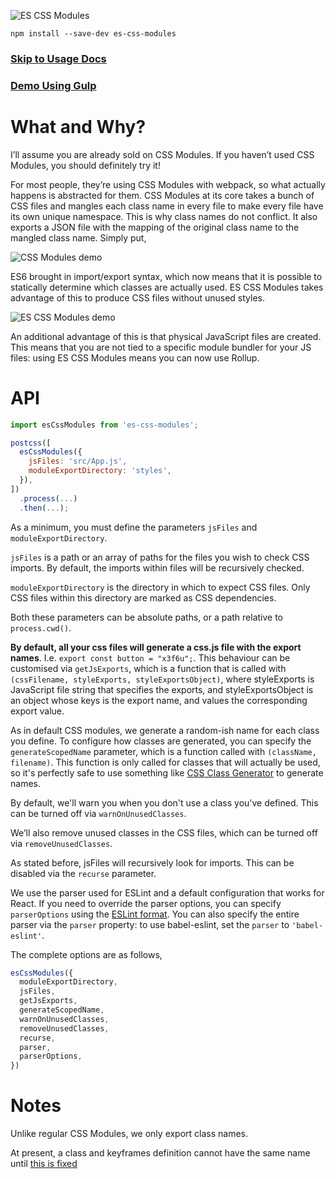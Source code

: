 ![ES CSS Modules](https://raw.githubusercontent.com/jacobp100/es-css-modules/master/assets/logo-full.png)

```
npm install --save-dev es-css-modules
```

### [Skip to Usage Docs](#user-content-api)

### [Demo Using Gulp](https://github.com/jacobp100/es-css-modules-demo)

# What and Why?

I’ll assume you are already sold on CSS Modules. If you haven’t used CSS Modules, you should definitely try it!

For most people, they’re using CSS Modules with webpack, so what actually happens is abstracted for them. CSS Modules at its core takes a bunch of CSS files and mangles each class name in every file to make every file have its own unique namespace. This is why class names do not conflict. It also exports a JSON file with the mapping of the original class name to the mangled class name. Simply put,

![CSS Modules demo](https://raw.githubusercontent.com/jacobp100/es-css-modules/master/assets/css-modules.png)

ES6 brought in import/export syntax, which now means that it is possible to statically determine which classes are actually used. ES CSS Modules takes advantage of this to produce CSS files without unused styles.

![ES CSS Modules demo](https://raw.githubusercontent.com/jacobp100/es-css-modules/master/assets/es-css-modules.png)

An additional advantage of this is that physical JavaScript files are created. This means that you are not tied to a specific module bundler for your JS files: using ES CSS Modules means you can now use Rollup.

# API

```js
import esCssModules from 'es-css-modules';

postcss([
  esCssModules({
    jsFiles: 'src/App.js',
    moduleExportDirectory: 'styles',
  }),
])
  .process(...)
  .then(...);
```

As a minimum, you must define the parameters `jsFiles` and `moduleExportDirectory`.

`jsFiles` is a path or an array of paths for the files you wish to check CSS imports. By default, the imports within files will be recursively checked.

`moduleExportDirectory` is the directory in which to expect CSS files. Only CSS files within this directory are marked as CSS dependencies.

Both these parameters can be absolute paths, or a path relative to `process.cwd()`.

**By default, all your css files will generate a css.js file with the export names**. I.e. `export const button = "x3f6u";`. This behaviour can be customised via `getJsExports`, which is a function that is called with `(cssFilename, styleExports, styleExportsObject)`, where styleExports is JavaScript file string that specifies the exports, and styleExportsObject is an object whose keys is the export name, and values the corresponding export value.

As in default CSS modules, we generate a random-ish name for each class you define. To configure how classes are generated, you can specify the `generateScopedName` parameter, which is a function called with `(className, filename)`. This function is only called for classes that will actually be used, so it's perfectly safe to use something like [CSS Class Generator](https://github.com/jacobp100/css-class-generator) to generate names.

By default, we'll warn you when you don't use a class you've defined. This can be turned off via `warnOnUnusedClasses`.

We’ll also remove unused classes in the CSS files, which can be turned off via `removeUnusedClasses`.

As stated before, jsFiles will recursively look for imports. This can be disabled via the `recurse` parameter.

We use the parser used for ESLint and a default configuration that works for React. If you need to override the parser options, you can specify `parserOptions` using the [ESLint format](http://eslint.org/docs/user-guide/configuring#specifying-parser-options). You can also specify the entire parser via the `parser` property: to use babel-eslint, set the `parser` to `'babel-eslint'`.

The complete options are as follows,

```js
esCssModules({
  moduleExportDirectory,
  jsFiles,
  getJsExports,
  generateScopedName,
  warnOnUnusedClasses,
  removeUnusedClasses,
  recurse,
  parser,
  parserOptions,
})
```

# Notes

Unlike regular CSS Modules, we only export class names.

At present, a class and keyframes definition cannot have the same name until [this is fixed](https://github.com/css-modules/postcss-modules-scope/issues/82)
